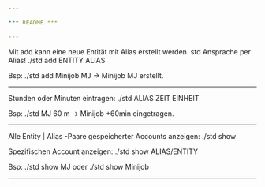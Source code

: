```yaml
---

*** README ***

---
```


Mit add kann eine neue Entität mit Alias erstellt werden. std Ansprache per Alias!
./std add ENTITY ALIAS

Bsp: ./std add Minijob MJ  -> Minijob MJ erstellt.

---

Stunden oder Minuten eintragen:
./std ALIAS ZEIT EINHEIT

Bsp: ./std MJ 60 m  -> Minijob +60min eingetragen.

---

Alle Entity | Alias -Paare gespeicherter Accounts anzeigen:
./std show

Spezifischen Account anzeigen:
./std show ALIAS/ENTITY

Bsp: 	./std show MJ
	oder 
	./std show Minijob

---